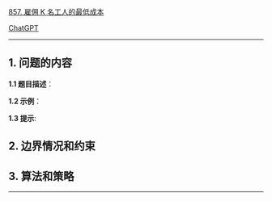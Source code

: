 [857. 雇佣 K 名工人的最低成本](https://leetcode.cn/problems/minimum-cost-to-hire-k-workers)

[ChatGPT](chat.openai.com)

---

## 1. 问题的内容
**1.1 题目描述**：

**1.2 示例**：

**1.3 提示**:

## 2. 边界情况和约束


## 3. 算法和策略

---

